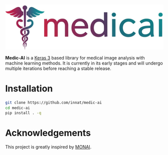 
![](assets/logo.jpg)


**Medic-AI** is a [Keras 3](https://keras.io/keras_3/) based library for medical image analysis with machine learning methods. It is currently in its early stages and will undergo multiple iterations before reaching a stable release.

# Installation

```bash
git clone https://github.com/innat/medic-ai
cd medic-ai
pip install . -q
```


# Acknowledgements

This project is greatly inspired by [MONAI](https://monai.io/).
